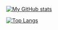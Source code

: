 
[![My GitHub stats](https://github-readme-stats.vercel.app/api?username=yuta-51)](https://github.com/yuta-51)

[![Top Langs](https://github-readme-stats.vercel.app/api/top-langs/?username=yuta-51&layout=compact)](https://github.com/yuta-51)
